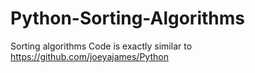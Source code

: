 # Python-Sorting-Algorithms
Sorting algorithms
Code is exactly similar to https://github.com/joeyajames/Python
